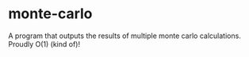 # monte-carlo
A program that outputs the results of multiple monte carlo calculations. Proudly O(1) (kind of)!
